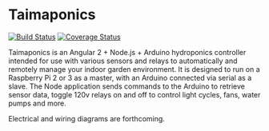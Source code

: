 # Taimaponics

[![Build Status](https://travis-ci.org/Kirtaner/Taimaponics.svg?branch=master)](https://travis-ci.org/Kirtaner/Taimaponics) [![Coverage Status](https://coveralls.io/repos/github/Kirtaner/Taimaponics/badge.svg)](https://coveralls.io/github/Kirtaner/Taimaponics)

Taimaponics is an Angular 2 + Node.js + Arduino hydroponics controller intended for use with various sensors and relays to automatically and remotely manage your indoor garden environment. It is designed to run on a Raspberry Pi 2 or 3 as a master, with an Arduino connected via serial as a slave. The Node application sends commands to the Arduino to retrieve sensor data, toggle 120v relays on and off to control light cycles, fans, water pumps and more.

Electrical and wiring diagrams are forthcoming.
